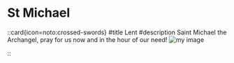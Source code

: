 # St Michael

  ::card{icon=noto:crossed-swords}
  #title
  Lent
  #description
  Saint Michael the Archangel, pray for us now and in the hour of our need!
  ![my image](/art/st-michael.jpg)

  ::